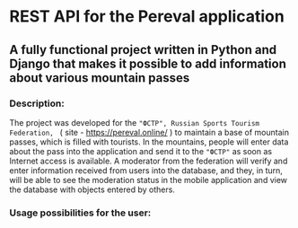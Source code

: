 # REST API for the Pereval application
## A fully functional project written in Python and Django that makes it possible to add information about various mountain passes

### Description:
The project was developed for the `"ФСТР", Russian Sports Tourism Federation, ` ( site - https://pereval.online/ ) to maintain a base of mountain passes, which is filled with tourists. In the mountains, people will enter data about the pass into the application and send it to the `"ФСТР"` as soon as Internet access is available. A moderator from the federation will verify and enter information received from users into the database, and they, in turn, will be able to see the moderation status in the mobile application and view the database with objects entered by others.

### Usage possibilities for the user:
